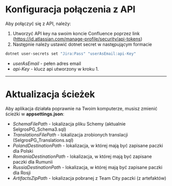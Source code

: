 # Konfiguracja połączenia z API

Aby połączyć się z API, należy:

1. Utworzyć API key na swoim koncie Confluence poprzez link (https://id.atlassian.com/manage-profile/security/api-tokens)
1. Następnie należy ustawić dotnet secret w następującym formacie

```bash
dotnet user-secrets set "Jira:Pass" "userAsEmail:api-Key"
```

- _userAsEmail_ - pełen adres email
- _api-Key_ - klucz api utworzony w kroku 1.

---

# Aktualizacja ścieżek

Aby aplikacja działała poprawnie na Twoim komputerze, musisz zmienić ścieżki w **appsettings.json**:

- _SchemaFilePath_ - lokalizacja pliku Schemy (aktualnie SelgrosPG_Schema3.sql)
- _TranslationsFilePath_ - lokalizacja zrobionych translacji (SelgrosPG_Translations.sql)
- _PolandDestinationPath_ - lokalizacja, w której mają być zapisane paczki dla Polski
- _RomaniaDestinationPath_ - lokalizacja, w której mają być zapisane paczki dla Rumunii
- _RussiaDestinationPath_ - lokalizacja, w której mają być zapisane paczki dla Rosji
- _ArtifactsZipPath_ - lokalizacja pobranej z Team City paczki (z artefaktów)

